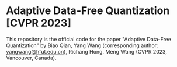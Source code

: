 # Adaptive Data-Free Quantization [CVPR 2023]
This repository is the official code for the paper "Adaptive Data-Free Quantization" by Biao Qian, Yang Wang (corresponding author: yangwang@hfut.edu.cn), Richang Hong, Meng Wang (CVPR 2023, Vancouver, Canada).
